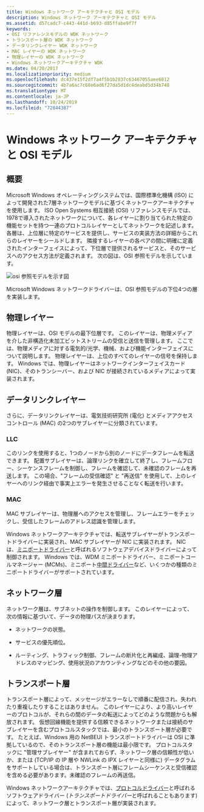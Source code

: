 ```yaml
---
title: Windows ネットワーク アーキテクチャと OSI モデル
description: Windows ネットワーク アーキテクチャと OSI モデル
ms.assetid: d57cadc7-c443-441d-b693-d85ffabe9f7f
keywords:
- OSI リファレンスモデルの WDK ネットワーク
- トランスポート層の WDK ネットワーク
- データリンクレイヤー WDK ネットワーク
- MAC レイヤーの WDK ネットワーク
- 物理レイヤーの WDK ネットワーク
- Windows ネットワークアーキテクチャ WDK
ms.date: 04/20/2017
ms.localizationpriority: medium
ms.openlocfilehash: dc437e15f2df7a4f5b1b2837c63467055aee6812
ms.sourcegitcommit: 4b7a6ac7c68e6ad6f27da5d1dc4deabd5d34b748
ms.translationtype: MT
ms.contentlocale: ja-JP
ms.lasthandoff: 10/24/2019
ms.locfileid: "72844387"
---
```

# <a name="windows-network-architecture-and-the-osi-model"></a>Windows ネットワーク アーキテクチャと OSI モデル


## 概要<a href="" id="ddk-windows-network-architecture-and-the-osi-model-ng"></a>


Microsoft Windows オペレーティングシステムでは、国際標準化機構 (ISO) によって開発された7層ネットワークモデルに基づくネットワークアーキテクチャを使用します。 ISO Open Systems 相互接続 (OSI) リファレンスモデルでは、1978で導入されたネットワークについて、各レイヤーに割り当てられた特定の機能セットを持つ一連のプロトコルレイヤーとしてネットワークを記述します。 各層は、上位層に特定のサービスを提供し、サービスの実装方法の詳細からこれらのレイヤーをシールドします。 隣接するレイヤーの各ペアの間に明確に定義されたインターフェイスによって、下位層で提供されるサービスと、そのサービスへのアクセス方法が定義されます。 次の図は、OSI 参照モデルを示しています。

![osi 参照モデルを示す図](images/101osi.png)

Microsoft Windows ネットワークドライバーは、OSI 参照モデルの下位4つの層を実装します。

## <a name="physical-layer"></a>物理レイヤー  
物理レイヤーは、OSI モデルの最下位層です。 このレイヤーは、物理メディアを介した非構造化未加工ビットストリームの受信と送信を管理します。 ここでは、物理メディアに対する電気的/光学、機械、および機能インターフェイスについて説明します。 物理レイヤーは、上位のすべてのレイヤーの信号を保持します。 Windows では、物理レイヤーはネットワークインターフェイスカード (NIC)、そのトランシーバー、および NIC が接続されているメディアによって実装されます。

## <a name="data-link-layer"></a>データリンクレイヤー  
さらに、データリンクレイヤーは、電気技術研究所 (電化) とメディアアクセスコントロール (MAC) の2つのサブレイヤーに分類されています。

### <a name="llc"></a>LLC

このリンクを使用すると、1つのノードから別のノードにデータフレームを転送できます。 配置サブレイヤーは、論理リンクを確立して終了し、フレームフロー、シーケンスフレームを制御し、フレームを確認して、未確認のフレームを再送します。 この場合、"フレームの受信確認" と "再送信" を使用して、上のレイヤーへのリンク経由で事実上エラーを発生させることなく転送を行います。

### <a name="mac"></a>MAC

MAC サブレイヤーは、物理層へのアクセスを管理し、フレームエラーをチェックし、受信したフレームのアドレス認識を管理します。

Windows ネットワークアーキテクチャでは、転送サブレイヤーがトランスポートドライバーに実装され、MAC サブレイヤーが NIC に実装されます。 NIC は、[ミニポートドライバー](ndis-miniport-drivers2.md)と呼ばれるソフトウェアデバイスドライバーによって制御されます。 Windows では、WDM ミニポートドライバー、ミニポートコールマネージャー (MCMs)、ミニポート[中間ドライバー](ndis-miniport-drivers.md)など、いくつかの種類のミニポートドライバーがサポートされています。

## <a name="network-layer"></a>ネットワーク層
ネットワーク層は、サブネットの操作を制御します。 このレイヤーによって、次の情報に基づいて、データの物理パスが決まります。

-   ネットワークの状態。

-   サービスの優先順位。

-   ルーティング、トラフィック制御、フレームの断片化と再編成、論理-物理アドレスのマッピング、使用状況のアカウンティングなどのその他の要因。

## <a name="transport-layer"></a>トランスポート層

トランスポート層によって、メッセージがエラーなしで順番に配信され、失われたり重複したりすることはありません。 このレイヤーにより、より高いレイヤーのプロトコルが、それらの間のデータの転送によってどのような問題からも解放されます。 仮想回線機能を提供する信頼できるネットワークまたは接続のサブレイヤーを含むプロトコルスタックでは、最小のトランスポート層が必要です。 たとえば、Windows 用の NetBEUI トランスポートドライバーは OSI に準拠しているので、そのトランスポート層の機能は最小限です。 プロトコルスタックに "管理サブレイヤー" が含まれておらず、ネットワーク層の信頼性が低いか、または (TCP/IP の IP 層や NWLink の IPX レイヤーと同様に) データグラムをサポートしている場合は、トランスポート層にフレームシーケンスと受信確認を含める必要があります。未確認のフレームの再送信。

Windows ネットワークアーキテクチャでは、[プロトコルドライバー](ndis-protocol-drivers.md)と呼ばれるソフトウェアドライバー (*トランスポートドライバー*と呼ばれることもあります) によって、ネットワーク層とトランスポート層が実装されます。

 

 





